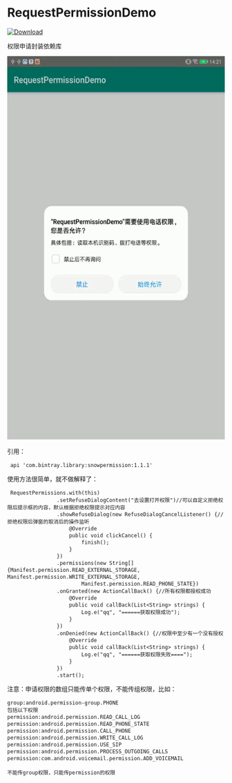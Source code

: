 # RequestPermissionDemo

[ ![Download](https://api.bintray.com/packages/zhaoyingtao/maven/snowpermission/images/download.svg) ](https://bintray.com/zhaoyingtao/maven/snowpermission/_latestVersion)

权限申请封装依赖库   

![sddd](https://github.com/zhaoyingtao/RequestPermissionDemo/blob/master/app/permission_show.gif?raw=true)

引用：   
```
 api 'com.bintray.library:snowpermission:1.1.1'
```

使用方法很简单，就不做解释了：
```
 RequestPermissions.with(this)
                .setRefuseDialogContent("去设置打开权限")//可以自定义拒绝权限后提示框的内容，默认根据拒绝权限提示对应内容
                .showRefuseDialog(new RefuseDialogCancelListener() {//拒绝权限后弹窗的取消后的操作监听
                    @Override
                    public void clickCancel() {
                        finish();
                    }
                })
                .permissions(new String[]{Manifest.permission.READ_EXTERNAL_STORAGE, Manifest.permission.WRITE_EXTERNAL_STORAGE,
                        Manifest.permission.READ_PHONE_STATE})
                .onGranted(new ActionCallBack() {//所有权限都授权成功
                    @Override
                    public void callBack(List<String> strings) {
                        Log.e("qq", "======获取权限成功");
                    }
                })
                .onDenied(new ActionCallBack() {//权限中至少有一个没有授权
                    @Override
                    public void callBack(List<String> strings) {
                        Log.e("qq", "======获取权限失败====");
                    }
                })
                .start();
```

注意：申请权限的数组只能传单个权限，不能传组权限，比如：  
```
group:android.permission-group.PHONE  
包括以下权限   
permission:android.permission.READ_CALL_LOG
permission:android.permission.READ_PHONE_STATE
permission:android.permission.CALL_PHONE
permission:android.permission.WRITE_CALL_LOG
permission:android.permission.USE_SIP
permission:android.permission.PROCESS_OUTGOING_CALLS
permission:com.android.voicemail.permission.ADD_VOICEMAIL

不能传group权限，只能传permission的权限

```
